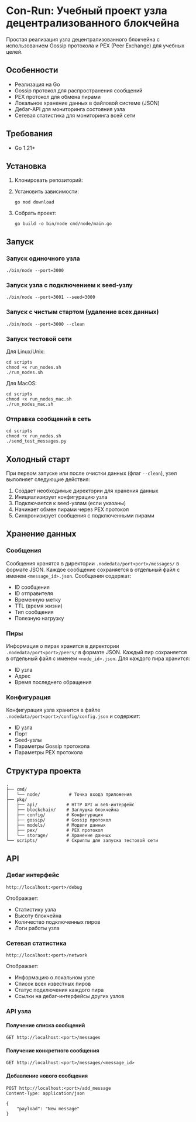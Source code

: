 # Con-Run: Учебный проект узла децентрализованного блокчейна

Простая реализация узла децентрализованного блокчейна с использованием Gossip протокола и PEX (Peer Exchange) для учебных целей.

## Особенности

- Реализация на Go
- Gossip протокол для распространения сообщений
- PEX протокол для обмена пирами
- Локальное хранение данных в файловой системе (JSON)
- Дебаг-API для мониторинга состояния узла
- Сетевая статистика для мониторинга всей сети

## Требования

- Go 1.21+

## Установка

1. Клонировать репозиторий:

2. Установить зависимости:
   ```
   go mod download
   ```

3. Собрать проект:
   ```
   go build -o bin/node cmd/node/main.go
   ```

## Запуск

### Запуск одиночного узла

```
./bin/node --port=3000
```

### Запуск узла с подключением к seed-узлу

```
./bin/node --port=3001 --seed=3000
```

### Запуск с чистым стартом (удаление всех данных)

```
./bin/node --port=3000 --clean
```

### Запуск тестовой сети

Для Linux/Unix:
```
cd scripts
chmod +x run_nodes.sh
./run_nodes.sh
```

Для MacOS:
```
cd scripts
chmod +x run_nodes_mac.sh
./run_nodes_mac.sh
```

### Отправка сообщений в сеть
```
cd scripts
chmod +x run_nodes.sh
./send_test_messages.py
```

## Холодный старт

При первом запуске или после очистки данных (флаг `--clean`), узел выполняет следующие действия:

1. Создает необходимые директории для хранения данных
2. Инициализирует конфигурацию узла
3. Подключается к seed-узлам (если указаны)
4. Начинает обмен пирами через PEX протокол
5. Синхронизирует сообщения с подключенными пирами

## Хранение данных

### Сообщения

Сообщения хранятся в директории `.nodedata/port<port>/messages/` в формате JSON. Каждое сообщение сохраняется в отдельный файл с именем `<message_id>.json`. Сообщения содержат:
- ID сообщения
- ID отправителя
- Временную метку
- TTL (время жизни)
- Тип сообщения
- Полезную нагрузку

### Пиры

Информация о пирах хранится в директории `.nodedata/port<port>/peers/` в формате JSON. Каждый пир сохраняется в отдельный файл с именем `<node_id>.json`. Для каждого пира хранится:
- ID узла
- Адрес
- Время последнего обращения

### Конфигурация

Конфигурация узла хранится в файле `.nodedata/port<port>/config/config.json` и содержит:
- ID узла
- Порт
- Seed-узлы
- Параметры Gossip протокола
- Параметры PEX протокола

## Структура проекта

```
.
├── cmd/
│   └── node/           # Точка входа приложения
├── pkg/
│   ├── api/           # HTTP API и веб-интерфейс
│   ├── blockchain/    # Заглушка блокчейна
│   ├── config/        # Конфигурация
│   ├── gossip/        # Gossip протокол
│   ├── models/        # Модели данных
│   ├── pex/           # PEX протокол
│   └── storage/       # Хранение данных
└── scripts/           # Скрипты для запуска тестовой сети
```

## API

### Дебаг интерфейс

```
http://localhost:<port>/debug
```

Отображает:
- Статистику узла
- Высоту блокчейна
- Количество подключенных пиров
- Логи работы узла

### Сетевая статистика

```
http://localhost:<port>/network
```

Отображает:
- Информацию о локальном узле
- Список всех известных пиров
- Статус подключения каждого пира
- Ссылки на дебаг-интерфейсы других узлов

### API узла


#### Получение списка сообщений
```
GET http://localhost:<port>/messages
```

#### Получение конкретного сообщения
```
GET http://localhost:<port>/messages/<message_id>
```

#### Добавление нового сообщения
```
POST http://localhost:<port>/add_message
Content-Type: application/json

{
    "payload": "New message"
}
```

